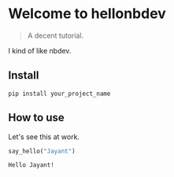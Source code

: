 # Welcome to hellonbdev
> A decent tutorial.


I kind of like nbdev.

## Install

`pip install your_project_name`

## How to use

Let's see this at work.

```python
say_hello("Jayant")
```

    Hello Jayant!

